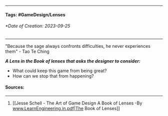 __________________________________________________________________________
#### **Tags:** #GameDesign/Lenses  
###### *Date of Creation: 2023-09-25
__________________________________________________________________________

"Because the sage always confronts difficulties, he never experiences them" - Tao Te Ching

***A Lens in the Book of lenses that asks the designer to consider:***
- What could keep this game from being great?
- How can we stop that from happening?
#### Sources:
__________________________________________________________________________
1. [[Jesse Schell - The Art of Game Design A Book of Lenses -By www.LearnEngineering.in.pdf|The Book of Lenses]]